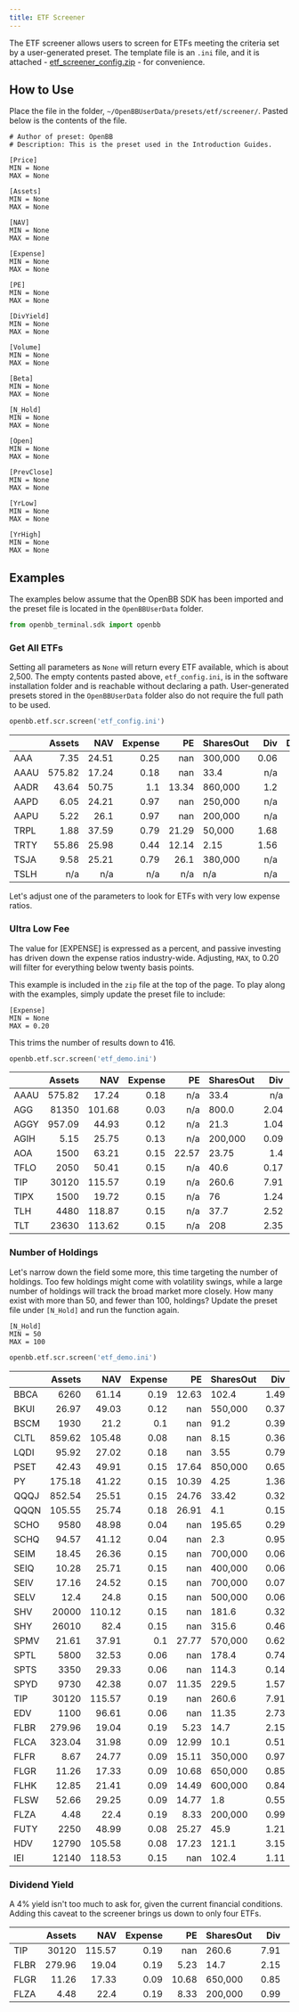 ```yaml
---
title: ETF Screener
---
```


The ETF screener allows users to screen for ETFs meeting the criteria set by a user-generated preset. The template file is an `.ini` file, and it is attached - [etf_screener_config.zip](https://github.com/OpenBB-finance/OpenBBTerminal/files/10147733/etf_screener_config.zip) - for convenience.

## How to Use

Place the file in the folder, `~/OpenBBUserData/presets/etf/screener/`. Pasted below is the contents of the file.

```console
# Author of preset: OpenBB
# Description: This is the preset used in the Introduction Guides.

[Price]
MIN = None
MAX = None

[Assets]
MIN = None
MAX = None

[NAV]
MIN = None
MAX = None

[Expense]
MIN = None
MAX = None

[PE]
MIN = None
MAX = None

[DivYield]
MIN = None
MAX = None

[Volume]
MIN = None
MAX = None

[Beta]
MIN = None
MAX = None

[N_Hold]
MIN = None
MAX = None

[Open]
MIN = None
MAX = None

[PrevClose]
MIN = None
MAX = None

[YrLow]
MIN = None
MAX = None

[YrHigh]
MIN = None
MAX = None
```

## Examples

The examples below assume that the OpenBB SDK has been imported and the preset file is located in the `OpenBBUserData` folder.

```python
from openbb_terminal.sdk import openbb
```

### Get All ETFs

Setting all parameters as `None` will return every ETF available, which is about 2,500. The empty contents pasted above, `etf_config.ini`, is in the software installation folder and is reachable without declaring a path. User-generated presets stored in the `OpenBBUserData` folder also do not require the full path to be used.

```python
openbb.etf.scr.screen('etf_config.ini')
```

|      |   Assets |   NAV |   Expense |     PE | SharesOut   |    Div |   DivYield |   Volume |   Open |   PrevClose |   YrLow |   YrHigh |   Beta |   N_Hold |
|:-----|---------:|------:|----------:|-------:|:------------|-------:|-----------:|---------:|-------:|------------:|--------:|---------:|-------:|---------:|
| AAA  |     7.35 | 24.51 |      0.25 | nan    | 300,000     |   0.06 |       0.25 |      206 |  24.41 |       24.43 |   24.19 |    25.06 |   0.02 |       27 |
| AAAU |   575.82 | 17.24 |      0.18 | nan    | 33.4        | n/a    |     n/a    |   362817 |  19.11 |       17.45 |   16.73 |    20.57 |   0.13 |        1 |
| AADR |    43.64 | 50.75 |      1.1  |  13.34 | 860,000     |   1.2  |       2.36 |      529 |  51.06 |       51.64 |   46.05 |    68.99 |   1.03 |       37 |
| AAPD |     6.05 | 24.21 |      0.97 | nan    | 250,000     | n/a    |     n/a    |    56693 |  24.1  |       24.22 |   23.4  |    25.1  | n/a    |        9 |
| AAPU |     5.22 | 26.1  |      0.97 | nan    | 200,000     | n/a    |     n/a    |    21584 |  26.14 |       26.13 |   24.61 |    27.56 | n/a    |       10 |
| TRPL |     1.88 | 37.59 |      0.79 |  21.29 | 50,000      |   1.68 |       4.6  |   25           |  37.28 |       36.52 |   33.53 |    43.83 |   0.89 |      508 |
| TRTY |    55.86 | 25.98 |      0.44 |  12.14 | 2.15        |   1.56 |       6.01 | 2236           |  27.76 |       25.98 |   26.08 |    29.24 |   0.45 |       26 |
| TSJA |     9.58 | 25.21 |      0.79 |  26.1  | 380,000     | n/a    |     n/a    |  149           |  27.06 |       25.21 |   25.65 |    29.85 |   0.83 |        9 |
| TSLH |   n/a    | n/a   |    n/a    | n/a    | n/a         | n/a    |     n/a    | 1024           |  25.67 |       25.58 |   24.65 |    26.08 | n/a    |        0 |

Let's adjust one of the parameters to look for ETFs with very low expense ratios.

### Ultra Low Fee

The value for [EXPENSE] is expressed as a percent, and passive investing has driven down the expense ratios industry-wide. Adjusting, `MAX`, to 0.20 will filter for everything below twenty basis points.

This example is included in the `zip` file at the top of the page. To play along with the examples, simply update the preset file to include:

```console
[Expense]
MIN = None
MAX = 0.20
```

This trims the number of results down to 416.

```python
openbb.etf.scr.screen('etf_demo.ini')
```

|      |   Assets |    NAV |   Expense |     PE | SharesOut   |    Div |   DivYield |           Volume |   Open |   PrevClose |   YrLow |   YrHigh |   Beta |   N_Hold |
|:-----|---------:|-------:|----------:|-------:|:------------|-------:|-----------:|-----------------:|-------:|------------:|--------:|---------:|-------:|---------:|
| AAAU |   575.82 |  17.24 |      0.18 | n/a    | 33.4        | n/a    |     n/a    | 362817           |  19.11 |       17.45 |   16.73 |    20.57 |   0.13 |        1 |
| AGG  | 81350    | 101.68 |      0.03 | n/a    | 800.0       |   2.04 |       2.01 |      5.58479e+06 | 101.67 |      101.8  |   98.86 |   116.38 |   0.05 |    10415 |
| AGGY |   957.09 |  44.93 |      0.12 | n/a    | 21.3        |   1.04 |       2.31 | 113291           |  44.86 |       44.89 |   43.47 |    52.86 |   0.13 |     2608 |
| AGIH |     5.15 |  25.75 |      0.13 | n/a    | 200,000     |   0.09 |       0.35 |    nan           |  25.6  |       25.77 |   25.12 |    26.21 | n/a    |       22 |
| AOA  |  1500    |  63.21 |      0.15 |  22.57 | 23.75       |   1.4  |       2.27 |  87097           |  63.22 |       63.17 |   58    |    73.77 |   0.76 |       11 |
| TFLO |     2050 |  50.41 |      0.15 |  n/a |        40.6 |  0.17 |       0.34 |      1.21276e+06 |  50.45 |       50.45 |   50.25 |    50.49 |  -0.01 |        8 |
| TIP  |    30120 | 115.57 |      0.19 |  n/a |       260.6 |  7.91 |       6.87 |      2.1173e+06  | 115.23 |      115.58 |  113.01 |   131.37 |   0.11 |       53 |
| TIPX |     1500 |  19.72 |      0.15 |  n/a |        76   |  1.24 |       6.3  | 170299           |  19.64 |       19.68 |   19.28 |    21.46 |   0.09 |       36 |
| TLH  |     4480 | 118.87 |      0.15 |  n/a |        37.7 |  2.52 |       2.13 | 237452           | 118.88 |      119.32 |  114.39 |   153.04 |  -0.07 |       21 |
| TLT  |    23630 | 113.62 |      0.15 |  n/a |       208   |  2.35 |       2.08 |      1.42783e+07 | 112.94 |      113.62 |  108.12 |   155.12 |  -0.09 |       34 |

### Number of Holdings

Let's narrow down the field some more, this time targeting the number of holdings. Too few holdings might come with volatility swings, while a large number of holdings will track the broad market more closely. How many exist with more than 50, and fewer than 100, holdings? Update the preset file under `[N_Hold]` and run the function again.

```console
[N_Hold]
MIN = 50
MAX = 100
```

```python
openbb.etf.scr.screen('etf_demo.ini')
```

|      |   Assets |    NAV |   Expense |     PE | SharesOut   |   Div |   DivYield |           Volume |   Open |   PrevClose |   YrLow |   YrHigh |   Beta |   N_Hold |
|:-----|---------:|-------:|----------:|-------:|:------------|------:|-----------:|-----------------:|-------:|------------:|--------:|---------:|-------:|---------:|
| BBCA |  6260    |  61.14 |      0.19 |  12.63 | 102.4       |  1.49 |       2.44 |  19426           |  69.59 |       62.53 |   57.96 |    69.95 |   1.05 |       86 |
| BKUI |    26.97 |  49.03 |      0.12 | nan    | 550,000     |  0.37 |       0.76 |    348           |  49.03 |       49.03 |   48.88 |    49.93 |   0.03 |       72 |
| BSCM |  1930    |  21.2  |      0.1  | nan    | 91.2        |  0.39 |       1.83 | 293400           |  21.22 |       21.22 |   21.16 |    21.58 |   0.05 |       86 |
| CLTL |   859.62 | 105.48 |      0.08 | nan    | 8.15        |  0.36 |       0.34 | 163138           | 105.52 |      105.5  |  105.42 |   105.69 |  -0.01 |       67 |
| LQDI |    95.92 |  27.02 |      0.18 | nan    | 3.55        |  0.79 |       2.92 |  14496           |  29.22 |       27.02 |   27.99 |    31.33 |   0.36 |       53 |
| PSET |    42.43 |  49.91 |      0.15 |  17.64 | 850,000     |  0.65 |       1.3  |   1034           |  50.9  |       49.91 |   45.55 |    60.65 |   0.92 |       67 |
| PY   |   175.18 |  41.22 |      0.15 |  10.39 | 4.25        |  1.36 |       3.3  |   3380           |  40.83 |       41.22 |   37.42 |    46.17 |   1.22 |       81 |
| QQQJ |   852.54 |  25.51 |      0.15 |  24.76 | 33.42       |  0.32 |       1.26 | 106733           |  25.18 |       25.51 |   22.14 |    36.24 |   1.11 |       98 |
| QQQN |   105.55 |  25.74 |      0.18 |  26.91 | 4.1         |  0.15 |       0.59 |   7767           |  25.59 |       25.74 |   22.51 |    36.9  |   1.1  |       55 |
| SCHO |  9580    |  48.98 |      0.04 | nan    | 195.65      |  0.29 |       0.58 |      1.05951e+06 |  48.95 |       48.98 |   48.7  |    51.27 |  -0.02 |       94 |
| SCHQ |    94.57 |  41.12 |      0.04 | nan    | 2.3         |  0.95 |       2.41 |  20501           |  39.63 |       39.82 |   38    |    53.37 |  -0.01 |       69 |
| SEIM |    18.45 |  26.36 |      0.15 | nan    | 700,000     |  0.06 |       0.21 |   3459           |  26.36 |       26.36 |   23.03 |    27.24 | nan    |       80 |
| SEIQ |    10.28 |  25.71 |      0.15 | nan    | 400,000     |  0.06 |       0.25 |   1667           |  25.71 |       25.71 |   23.34 |    27.36 | nan    |       56 |
| SEIV |    17.16 |  24.52 |      0.15 | nan    | 700,000     |  0.07 |       0.29 |   2402           |  24.52 |       24.52 |   22.6  |    26.54 | nan    |       95 |
| SELV |    12.4  |  24.8  |      0.15 | nan    | 500,000     |  0.06 |       0.23 |      4           |  24.8  |       24.8  |   23.06 |    25.85 | nan    |       83 |
| SHV  | 20000    | 110.12 |      0.15 | nan    | 181.6       |  0.32 |       0.29 |      3.55702e+06 | 110.11 |      110.12 |  109.95 |   110.48 |   0.02 |       91 |
| SHY  | 26010    |  82.4  |      0.15 | nan    | 315.6       |  0.46 |       0.56 |      3.44994e+06 |  82.38 |       82.4  |   81.94 |    86.27 |  -0.02 |       81 |
| SPMV |    21.61 |  37.91 |      0.1  |  27.77 | 570,000     |  0.62 |       1.66 |     11           |  38.06 |       37.41 |   34.24 |    41.73 |   0.87 |       96 |
| SPTL |  5800    |  32.53 |      0.06 | nan    | 178.4       |  0.74 |       2.29 |      1.2387e+06  |  32.58 |       32.77 |   30.46 |    43.95 |  -0.09 |       70 |
| SPTS |  3350    |  29.33 |      0.06 | nan    | 114.3       |  0.14 |       0.48 | 632190           |  29.32 |       29.34 |   29.15 |    30.68 |  -0.02 |       95 |
| SPYD |  9730    |  42.38 |      0.07 |  11.35 | 229.5       |  1.57 |       3.83 |      1.15948e+06 |  41.03 |       41.25 |   38.09 |    45.83 |   0.99 |       83 |
| TIP  | 30120    | 115.57 |      0.19 | nan    | 260.6       |  7.91 |       6.87 |      2.1173e+06  | 115.23 |      115.58 |  113.01 |   131.37 |   0.11 |       53 |
| EDV  |  1100    |  96.61 |      0.06 | nan    | 11.35       |  2.73 |       2.86 | 166207           |  95.83 |       96.49 |   92.83 |   149.04 |  -0.11 |       82 |
| FLBR |   279.96 |  19.04 |      0.19 |   5.23 | 14.7        |  2.15 |      10.84 |  11907           |  19.76 |       19.84 |   15.46 |    24.52 |   1.09 |       97 |
| FLCA |   323.04 |  31.98 |      0.09 |  12.99 | 10.1        |  0.51 |       1.59 |  15401           |  31.95 |       32.15 |   28.8  |    36.75 |   0.99 |       53 |
| FLFR |     8.67 |  24.77 |      0.09 |  15.11 | 350,000     |  0.97 |       3.89 |  10605           |  24.66 |       24.73 |   23.24 |    35.16 |   1.02 |       78 |
| FLGR |    11.26 |  17.33 |      0.09 |  10.68 | 650,000     |  0.85 |       4.88 |   3353           |  17.22 |       17.24 |   16.47 |    27.53 |   1.07 |       86 |
| FLHK |    12.85 |  21.41 |      0.09 |  14.49 | 600,000     |  0.84 |       3.99 |   1102           |  21.13 |       21.28 |   21.05 |    27.85 |   0.66 |       92 |
| FLSW |    52.66 |  29.25 |      0.09 |  14.77 | 1.8         |  0.55 |       1.91 |  11123           |  28.85 |       28.88 |   27.12 |    36.5  |   0.72 |       52 |
| FLZA |     4.48 |  22.4  |      0.19 |   8.33 | 200,000     |  0.99 |       4.4  |     12           |  22.4  |       22.46 |   20.65 |    30.06 |   1.07 |       61 |
| FUTY |  2250    |  48.99 |      0.08 |  25.27 | 45.9        |  1.21 |       2.46 | 355950           |  49    |       49.01 |   40.91 |    50.25 |   0.48 |       69 |
| HDV  | 12790    | 105.58 |      0.08 |  17.23 | 121.1       |  3.15 |       3.06 | 473603           | 105.63 |      105.63 |   93.48 |   110.91 |   0.82 |       81 |
| IEI  | 12140    | 118.53 |      0.15 | nan    | 102.4       |  1.11 |       0.93 |      1.02374e+06 | 118.58 |      118.72 |  116.05 |   131.43 |  -0.04 |       66 |

### Dividend Yield

A 4% yield isn't too much to ask for, given the current financial conditions. Adding this caveat to the screener brings us down to only four ETFs.

|      |   Assets |    NAV |   Expense |     PE | SharesOut   |   Div |   DivYield |         Volume |   Open |   PrevClose |   YrLow |   YrHigh |   Beta |   N_Hold |
|:-----|---------:|-------:|----------:|-------:|:------------|------:|-----------:|---------------:|-------:|------------:|--------:|---------:|-------:|---------:|
| TIP  | 30120    | 115.57 |      0.19 | nan    | 260.6       |  7.91 |       6.87 |     2.1173e+06 | 115.23 |      115.58 |  113.01 |   131.37 |   0.11 |       53 |
| FLBR |   279.96 |  19.04 |      0.19 |   5.23 | 14.7        |  2.15 |      10.84 | 11907          |  19.76 |       19.84 |   15.46 |    24.52 |   1.09 |       97 |
| FLGR |    11.26 |  17.33 |      0.09 |  10.68 | 650,000     |  0.85 |       4.88 |  3353          |  17.22 |       17.24 |   16.47 |    27.53 |   1.07 |       86 |
| FLZA |     4.48 |  22.4  |      0.19 |   8.33 | 200,000     |  0.99 |       4.4  |    12          |  22.4  |       22.46 |   20.65 |    30.06 |   1.07 |       61 |
